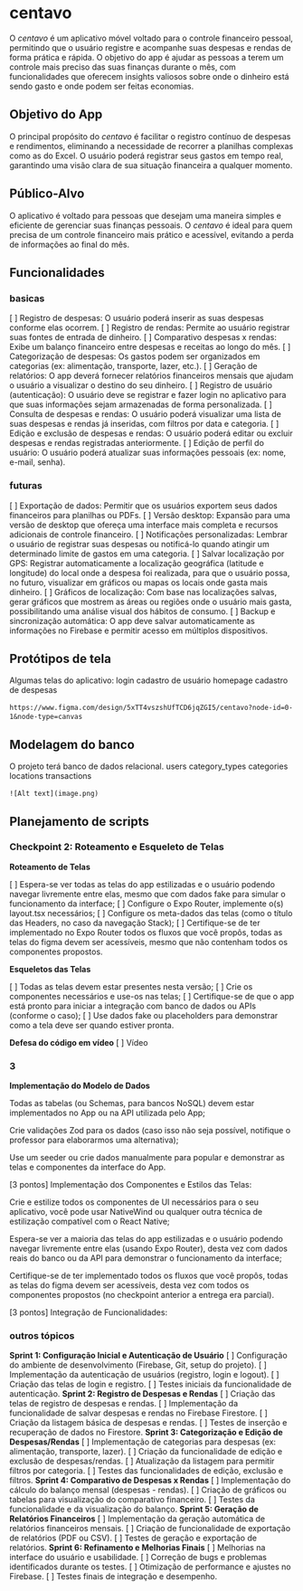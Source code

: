 # centavo

O _centavo_ é um aplicativo móvel voltado para o controle financeiro pessoal, permitindo que o usuário registre e acompanhe suas despesas e rendas de forma prática e rápida. O objetivo do app é ajudar as pessoas a terem um controle mais preciso das suas finanças durante o mês, com funcionalidades que oferecem insights valiosos sobre onde o dinheiro está sendo gasto e onde podem ser feitas economias.

## Objetivo do App

O principal propósito do _centavo_ é facilitar o registro contínuo de despesas e rendimentos, eliminando a necessidade de recorrer a planilhas complexas como as do Excel. O usuário poderá registrar seus gastos em tempo real, garantindo uma visão clara de sua situação financeira a qualquer momento.

## Público-Alvo

O aplicativo é voltado para pessoas que desejam uma maneira simples e eficiente de gerenciar suas finanças pessoais. O _centavo_ é ideal para quem precisa de um controle financeiro mais prático e acessível, evitando a perda de informações ao final do mês.

## Funcionalidades

### basicas

[ ] Registro de despesas: O usuário poderá inserir as suas despesas conforme elas ocorrem.
[ ] Registro de rendas: Permite ao usuário registrar suas fontes de entrada de dinheiro.
[ ] Comparativo despesas x rendas: Exibe um balanço financeiro entre despesas e receitas ao longo do mês.
[ ] Categorização de despesas: Os gastos podem ser organizados em categorias (ex: alimentação, transporte, lazer, etc.).
[ ] Geração de relatórios: O app deverá fornecer relatórios financeiros mensais que ajudam o usuário a visualizar o destino do seu dinheiro.
[ ] Registro de usuário (autenticação): O usuário deve se registrar e fazer login no aplicativo para que suas informações sejam armazenadas de forma personalizada.
[ ] Consulta de despesas e rendas: O usuário poderá visualizar uma lista de suas despesas e rendas já inseridas, com filtros por data e categoria.
[ ] Edição e exclusão de despesas e rendas: O usuário poderá editar ou excluir despesas e rendas registradas anteriormente.
[ ] Edição de perfil do usuário: O usuário poderá atualizar suas informações pessoais (ex: nome, e-mail, senha).

### futuras

[ ] Exportação de dados: Permitir que os usuários exportem seus dados financeiros para planilhas ou PDFs.
[ ] Versão desktop: Expansão para uma versão de desktop que ofereça uma interface mais completa e recursos adicionais de controle financeiro.
[ ] Notificações personalizadas: Lembrar o usuário de registrar suas despesas ou notificá-lo quando atingir um determinado limite de gastos em uma categoria.
[ ] Salvar localização por GPS: Registrar automaticamente a localização geográfica (latitude e longitude) do local onde a despesa foi realizada, para que o usuário possa, no futuro, visualizar em gráficos ou mapas os locais onde gasta mais dinheiro.
[ ] Gráficos de localização: Com base nas localizações salvas, gerar gráficos que mostrem as áreas ou regiões onde o usuário mais gasta, possibilitando uma análise visual dos hábitos de consumo.
[ ] Backup e sincronização automática: O app deve salvar automaticamente as informações no Firebase e permitir acesso em múltiplos dispositivos.

## Protótipos de tela

Algumas telas do aplicativo:
login
cadastro de usuário
homepage
cadastro de despesas

    https://www.figma.com/design/5xTT4vszshUfTCD6jqZGI5/centavo?node-id=0-1&node-type=canvas

## Modelagem do banco

O projeto terá banco de dados relacional.
users
category_types
categories
locations
transactions

    ![Alt text](image.png)

## Planejamento de scripts

### **Checkpoint 2: Roteamento e Esqueleto de Telas**

**Roteamento de Telas**

[ ] Espera-se ver todas as telas do app estilizadas e o usuário podendo navegar livremente entre elas, mesmo que com dados fake para simular o funcionamento da interface;
[ ] Configure o Expo Router, implemente o(s) layout.tsx necessários;
[ ] Configure os meta-dados das telas (como o título das Headers, no caso da navegação Stack);
[ ] Certifique-se de ter implementado no Expo Router todos os fluxos que você propôs, todas as telas do figma devem ser acessíveis, mesmo que não contenham todos os componentes propostos.

**Esqueletos das Telas**

[ ] Todas as telas devem estar presentes nesta versão;
[ ] Crie os componentes necessários e use-os nas telas;
[ ] Certifique-se de que o app está pronto para iniciar a integração com banco de dados ou APIs (conforme o caso);
[ ] Use dados fake ou placeholders para demonstrar como a tela deve ser quando estiver pronta.

**Defesa do código em vídeo**
[ ] Vídeo

### 3

**Implementação do Modelo de Dados**

Todas as tabelas (ou Schemas, para bancos NoSQL) devem estar implementados no App ou na API utilizada pelo App;

Crie validações Zod para os dados (caso isso não seja possível, notifique o professor para elaborarmos uma alternativa);

Use um seeder ou crie dados manualmente para popular e demonstrar as telas e componentes da interface do App.

[3 pontos] Implementação dos Componentes e Estilos das Telas:

Crie e estilize todos os componentes de UI necessários para o seu aplicativo, você pode usar NativeWind ou qualquer outra técnica de estilização compatível com o React Native;

Espera-se ver a maioria das telas do app estilizadas e o usuário podendo navegar livremente entre elas (usando Expo Router), desta vez com dados reais do banco ou da API para demonstrar o funcionamento da interface;

Certifique-se de ter implementado todos os fluxos que você propôs, todas as telas do figma devem ser acessíveis, desta vez com todos os componentes propostos (no checkpoint anterior a entrega era parcial).

[3 pontos] Integração de Funcionalidades:

### outros tópicos

**Sprint 1: Configuração Inicial e Autenticação de Usuário**
[ ] Configuração do ambiente de desenvolvimento (Firebase, Git, setup do projeto).
[ ] Implementação da autenticação de usuários (registro, login e logout).
[ ] Criação das telas de login e registro.
[ ] Testes iniciais da funcionalidade de autenticação.
**Sprint 2: Registro de Despesas e Rendas**
[ ] Criação das telas de registro de despesas e rendas.
[ ] Implementação da funcionalidade de salvar despesas e rendas no Firebase Firestore.
[ ] Criação da listagem básica de despesas e rendas.
[ ] Testes de inserção e recuperação de dados no Firestore.
**Sprint 3: Categorização e Edição de Despesas/Rendas**
[ ] Implementação de categorias para despesas (ex: alimentação, transporte, lazer).
[ ] Criação da funcionalidade de edição e exclusão de despesas/rendas.
[ ] Atualização da listagem para permitir filtros por categoria.
[ ] Testes das funcionalidades de edição, exclusão e filtros.
**Sprint 4: Comparativo de Despesas x Rendas**
[ ] Implementação do cálculo do balanço mensal (despesas - rendas).
[ ] Criação de gráficos ou tabelas para visualização do comparativo financeiro.
[ ] Testes da funcionalidade e da visualização do balanço.
**Sprint 5: Geração de Relatórios Financeiros**
[ ] Implementação da geração automática de relatórios financeiros mensais.
[ ] Criação de funcionalidade de exportação de relatórios (PDF ou CSV).
[ ] Testes de geração e exportação de relatórios.
**Sprint 6: Refinamento e Melhorias Finais**
[ ] Melhorias na interface do usuário e usabilidade.
[ ] Correção de bugs e problemas identificados durante os testes.
[ ] Otimização de performance e ajustes no Firebase.
[ ] Testes finais de integração e desempenho.
